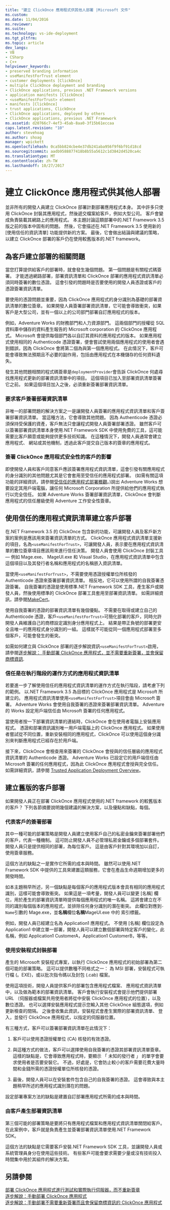 ```yaml
---
title: "建立 ClickOnce 應用程式供其他人部署 |Microsoft 文件"
ms.custom: 
ms.date: 11/04/2016
ms.reviewer: 
ms.suite: 
ms.technology: vs-ide-deployment
ms.tgt_pltfrm: 
ms.topic: article
dev_langs:
- VB
- CSharp
- C++
helpviewer_keywords:
- preserved branding information
- useManifestForTrust element
- customer deployments [ClickOnce]
- multiple ClickOnce deployment and branding
- ClickOnce applications, previous .NET Framework versions
- application manifests [ClickOnce]
- <useManifestForTrust> element
- manifests [ClickOnce]
- trust applications, ClickOnce
- ClickOnce applications, deployed by others
- ClickOnce applications, previous .NET Framework
ms.assetid: d20766c7-4ef3-45ab-8aa0-3f15b61eccaa
caps.latest.revision: "10"
author: stevehoag
ms.author: shoag
manager: wpickett
ms.openlocfilehash: 0ca5bb824cbe4e37db241aba956f9f6bf91d18cd
ms.sourcegitcommit: aadb9588877418b8b55a5612c1d3842d4520ca4c
ms.translationtype: MT
ms.contentlocale: zh-TW
ms.lasthandoff: 10/27/2017
---
```

# <a name="creating-clickonce-applications-for-others-to-deploy"></a>建立 ClickOnce 應用程式供其他人部署
並非所有的開發人員建立 ClickOnce 部署計劃部署應用程式本身。 其中許多只使用 ClickOnce 封裝其應用程式，然後遞交檔案給客戶，例如大型公司。 客戶會變成負責裝載其網路上的應用程式。 本主題討論這類部署中的.NET Framework 3.5 版之前的版本中固有的問題。 然後，它會描述在.NET Framework 3.5 使用新的 [使用信任的資訊清單] 功能提供新的方案。 最後，它會做出結論與建議的策略，以建立 ClickOnce 部署的客戶仍在使用較舊版本的.NET framework。  
  
## <a name="issues-involved-in-creating-deployments-for-customers"></a>為客戶建立部署的相關問題  
 當您打算提供給客戶的部署時，就會發生幾個問題。 第一個問題是有關程式碼簽署。 才能透過網路部署，部署資訊清單和 ClickOnce 部署的應用程式資訊清單必須同時簽署的數位憑證。 這會引發的問題時是否要使用的開發人員憑證或客戶的憑證簽署資訊清單。  
  
 要使用的憑證問題並重要，因為 ClickOnce 應用程式的身分識別為基礎的部署資訊清單的數位簽章。 如果開發人員簽署部署資訊清單，它可能會導致衝突，如果客戶是大型公司，並有一個以上的公司部門部署自訂應用程式的版本。  
  
 例如，Adventure Works 的財務部門和人力資源部門。 這兩個部門的授權從 SQL 資料庫中儲存的資料產生報告的 Microsoft corporation 的 ClickOnce 應用程式。 Microsoft 會提供每個部門各以自訂其資料的應用程式的版本。 如果應用程式使用相同的 Authenticode 憑證簽署，便會嘗試使用兩個應用程式的使用者會遇到錯誤，因為 ClickOnce 會將第二個為與第一個應用程式。 在此情況下，客戶可能會導致無法預期且不必要的副作用，包括由應用程式在本機儲存的任何資料遺失。  
  
 發生其他問題相關的程式碼簽章是`deploymentProvider`會告訴 ClickOnce 何處尋找應用程式更新的部署資訊清單中的項目。 這個項目已加入至部署資訊清單簽署它之前。 如果這個項目加入之後，必須重新簽署部署資訊清單。  
  
### <a name="requiring-the-customer-to-sign-the-deployment-manifest"></a>要求客戶簽署部署資訊清單  
 非唯一的部署問題的解決方案之一是讓開發人員簽署的應用程式資訊清單和客戶簽署部署資訊清單。 當這種方法，它會導致其他問題。 因為 Authenticode 憑證必須保持受保護的資產，客戶無法只會讓程式開發人員簽署部署憑證。 雖然客戶可以簽署部署資訊清單本身使用.NET Framework SDK 中使用免費的工具，這可能需要比客戶願意或能夠提供更多技術知識。 在這種情況下，開發人員通常會建立應用程式、 網站或其他機制，透過此客戶提交自己版本的簽章的應用程式。  
  
### <a name="the-impact-of-customer-signing-on-clickonce-application-security"></a>簽署 ClickOnce 應用程式安全性的客戶的影響  
 即使開發人員和客戶同意客戶應該簽署應用程式資訊清單，這會引發有關應用程式的身分識別的其他問題尤其是它會套用至受信任的應用程式部署。 (如需有關這項功能的詳細資訊，請參閱[受信任的應用程式部署概觀](../deployment/trusted-application-deployment-overview.md)。)說出 Adventure Works 想要設定其用戶端電腦，讓任何 Microsoft Corporation 所提供給他們的應用程式執行以完全信任。 如果 Adventure Works 簽署部署資訊清單，ClickOnce 會判斷應用程式的信任層級使用 Adventure 工作安全性簽章。  
  
## <a name="creating-customer-deployments-by-using-application-manifest-for-trust"></a>使用信任的應用程式資訊清單建立客戶部署  
 在.NET Framework 3.5 的 ClickOnce 包含新的功能，可讓開發人員及客戶新方案的案例是應該用來簽署資訊清單的方式。 ClickOnce 應用程式資訊清單支援新的項目，名為`<useManifestForTrust>`，可讓開發人員，表示要在應用程式資訊清單的數位簽章項目應該用來進行信任決策。 開發人員會使用 ClickOnce 封裝工具 — 例如 Mage.exe、 MageUI.exe 和 Visual Studio，在應用程式資訊清單中包含這個項目以及其發行者名稱和應用程式的名稱嵌入資訊清單。  
  
 當使用`<useManifestForTrust>`，不需要使用憑證授權單位所核發的 Authenticode 憑證來簽署部署資訊清單。 相反地，它可以使用所謂的自我簽署憑證簽署。 自我簽署的憑證是使用標準.NET Framework SDK 工具，產生客戶或開發人員，然後使用標準的 ClickOnce 部署工具套用至部署資訊清單。 如需詳細資訊，請參閱[MakeCert](https://msdn.microsoft.com/library/windows/desktop/aa386968.aspx)。  
  
 使用自我簽署的憑證的部署資訊清單有幾個優點。 不需要在取得或建立自己的 Authenticode 憑證，客戶`<useManifestForTrust>`可簡化部署的客戶，同時允許開發人員維護自己的商標設定識別身分應用程式上。 結果是帶正負號的部署更安全且唯一的應用程式身分識別的一組。 這樣就不可能從同一個應用程式部署至多個客戶，可能會發生的衝突。  
  
 如需如何建立與 ClickOnce 部署的逐步解說資訊`<useManifestForTrust>`啟用，請參閱[逐步解說： 手動部署 ClickOnce 應用程式，並不需要重新簽署，並會保留商標資訊](../deployment/walkthrough-manually-deploying-a-clickonce-application-that-does-not-require-re-signing-and-that-preserves-branding-information.md).  
  
### <a name="how-application-manifest-for-trust-works-at-runtime"></a>信任是在執行階段的運作方式的應用程式資訊清單  
 若要進一步了解使用信任的應用程式資訊清單的運作方式在執行階段，請考慮下列的範例。 以.NET Framework 3.5 為目標的 ClickOnce 應用程式是 Microsoft 所建立的。 應用程式資訊清單使用`<useManifestForTrust>`項目會由 Microsoft 簽署。 Adventure Works 會使用自我簽署的憑證來簽署部署資訊清單。 Adventure 的 Works 設定用戶端信任由 Microsoft 簽署的任何應用程式。  
  
 當使用者按一下部署資訊清單的連結時，ClickOnce 會在使用者電腦上安裝應用程式。 憑證和部署資訊識別唯一用戶端電腦上的 ClickOnce 應用程式。 如果使用者嘗試從不同位置，重新安裝相同的應用程式，ClickOnce 可以使用這個身分識別來判斷應用程式已經存在於用戶端。  
  
 接下來，ClickOnce 會檢查用來簽署的 ClickOnce 會授與的信任層級的應用程式資訊清單的 Authenticode 憑證。 Adventure Works 已設定它的用戶端信任由 Microsoft 簽署的任何應用程式，因為此 ClickOnce 應用程式會授與完全信任。 如需詳細資訊，請參閱 [Trusted Application Deployment Overview](../deployment/trusted-application-deployment-overview.md)。  
  
## <a name="creating-customer-deployments-for-earlier-versions"></a>建立舊版的客戶部署  
 如果開發人員正在部署 ClickOnce 應用程式使用的.NET framework 的較舊版本的客戶？ 下列各節摘要說明幾個建議的解決方案，以及優點和缺點，每個。  
  
### <a name="sign-deployments-on-behalf-of-customer"></a>代表客戶的簽署部署  
 其中一種可能的部署策略是開發人員建立使用客戶自己的私密金鑰來簽署部署他們的客戶，代表一種機制。 這可防止開發人員不必管理私密金鑰或多個部署套件。 開發人員只是提供相同的部署，為每位客戶。 這是由客戶針對其環境加以自訂，使用簽章服務。  
  
 這個方法的缺點之一是實作它所需的成本與時間。 雖然可以使用.NET Framework SDK 中提供的工具來建置這類服務，它會在產品生命週期增加更多的開發時間。  
  
 如本主題稍早所述，另一個缺點是每個客戶的應用程式版本會具有相同的應用程式識別，這樣可能會導致衝突。 如果這是一項考量，開發人員可以變更 [名稱] 欄位，用於產生的部署資訊清單時提供每個應用程式的唯一名稱。 這將會建立在不同的識別每個版本的應用程式，並排除任何身分識別的潛在衝突。 此欄位對應到`-Name`引數的 Mage.exe，並**名稱**欄位**名稱**MageUI.exe 中的 索引標籤。  
  
 例如，開發人員已經建立名為 Application1 應用程式。 不使用 [名稱] 欄位設定為 Application1 中建立單一部署，開發人員可以建立數個部署與特定客戶的變化，此名稱，例如 Application1 CustomerA，Application1 CustomerB，等等。  
  
### <a name="deploy-using-a-setup-package"></a>使用安裝程式封裝部署  
 產生的 Microsoft 安裝程式專案，以執行 ClickOnce 應用程式的初始部署為第二個可能的部署策略。 這可以提供數種不同格式之一： 為 MSI 部署，安裝程式可執行檔 (。EXE)，或以批次指令碼以及封包 (.cab) 檔案。  
  
 使用這項技術，開發人員提供客戶的部署包含應用程式檔案、 應用程式資訊清單中，以及做為範本的部署資訊清單。 客戶會執行安裝程式會提示他們提供部署 URL （伺服器或檔案共用使用者將從中安裝 ClickOnce 應用程式的位置），以及數位憑證。 也可以選擇安裝應用程式提示您輸入其他 ClickOnce 組態選項，例如更新檢查的間隔。 之後會收集此資訊，安裝程式會產生實際的部署資訊清單、 登入，並發行 ClickOnce 應用程式，以指定的伺服器位置。  
  
 有三種方式，客戶可以簽署部署資訊清單在此情況下：  
  
1.  客戶可以使用憑證授權單位 (CA) 核發的有效憑證。  
  
2.  與這種方式的做法，客戶可以選擇使用自我簽署的憑證其部署資訊清單簽章。 這樣的缺點是，它會導致應用程式時，要顯示 「 未知的發行者 」 的單字會要求使用者是否要安裝它。 不過，好處是，它會防止較小的客戶需要花費大量時間和金錢所需的憑證授權單位所核發的憑證。  
  
3.  最後，開發人員可以在安裝套件包含自己的自我簽署的憑證。 這會導致與本主題稍早所述的應用程式識別潛在的問題。  
  
 設定部署專案方法的缺點是建置自訂部署應用程式所需的成本與時間。  
  
### <a name="have-customer-generate-deployment-manifest"></a>由客戶產生部署資訊清單  
 第三個可能的部署策略是要將只有應用程式檔案和應用程式資訊清單關閉給客戶。 在此案例中，客戶就是負責產生並簽署部署資訊清單使用.NET Framework SDK。  
  
 這個方法的缺點是它需要客戶安裝.NET Framework SDK 工具，並讓開發人員或系統管理員身分在使用這些技術。 有些客戶可能會要求需要少量或沒有技術投入時間集中用於其組件的解決方案。  
  
## <a name="see-also"></a>另請參閱  
 [部署 ClickOnce 應用程式進行測試和實際執行伺服器，而不重新簽章](../deployment/deploying-clickonce-applications-for-testing-and-production-servers-without-resigning.md)   
 [逐步解說：手動部署 ClickOnce 應用程式](../deployment/walkthrough-manually-deploying-a-clickonce-application.md)   
 [逐步解說：手動部署不需要重新簽署而且會保留商標資訊的 ClickOnce 應用程式](../deployment/walkthrough-manually-deploying-a-clickonce-application-that-does-not-require-re-signing-and-that-preserves-branding-information.md)